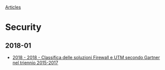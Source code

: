 [Articles](/articles)
# Security

## 2018-01
* [2018 - 2018 - Classifica delle soluzioni Firewall e UTM secondo Gartner nel triennio 2015-2017](2018-01/2018%20-%20Classifica%20delle%20soluzioni%20Firewall%20e%20UTM%20secondo%20Gartner%20nel%20triennio%202015-2017.pdf)
